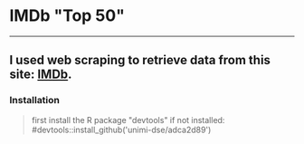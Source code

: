 IMDb "Top 50" 
====================



---------------------

<h2>I used web scraping to retrieve data from this site: <a href="https://www.imdb.com/search/title/?groups=top_250&sort=user_rating,desc">IMDb</a>.</h2>


### Installation
> first install the R package "devtools" if not installed:  #devtools::install_github('unimi-dse/adca2d89')

